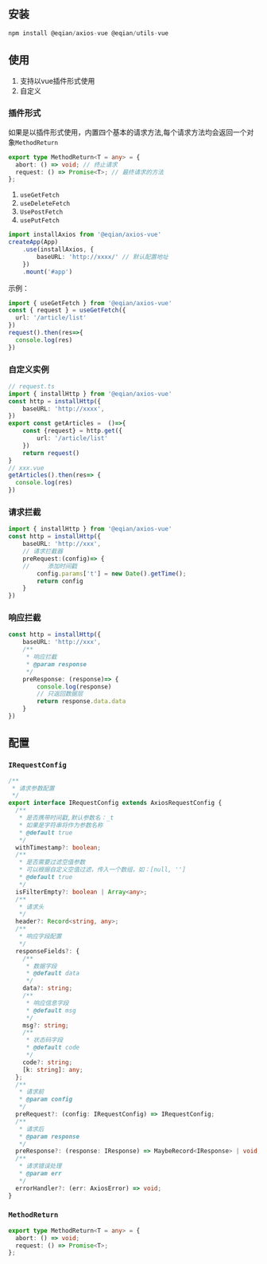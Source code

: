 ## 安装

```typescript
npm install @eqian/axios-vue @eqian/utils-vue 
```

## 使用

1. 支持以vue插件形式使用
2. 自定义

### 插件形式

如果是以插件形式使用，内置四个基本的请求方法,每个请求方法均会返回一个对象`MethodReturn`

```typescript
export type MethodReturn<T = any> = {
  abort: () => void; // 终止请求
  request: () => Promise<T>; // 最终请求的方法
};
```

1. `useGetFetch`
2. `useDeleteFetch`
3. `UsePostFetch`
4. `usePutFetch`

```typescript
import installAxios from '@eqian/axios-vue'
createApp(App)
    .use(installAxios, {
        baseURL: 'http://xxxx/' // 默认配置地址
    })
    .mount('#app')

```

示例：

```typescript
import { useGetFetch } from '@eqian/axios-vue'
const { request } = useGetFetch({
  url: '/article/list'
})
request().then(res=>{
  console.log(res)
})
```

### 自定义实例

```typescript
// request.ts
import { installHttp } from '@eqian/axios-vue'
const http = installHttp({
    baseURL: 'http://xxxx',
})
export const getArticles =  ()=>{
    const {request} = http.get({
        url: '/article/list'
    })
    return request()
}
// xxx.vue
getArticles().then(res=> {
  console.log(res)
})
```

### 请求拦截

```typescript
import { installHttp } from '@eqian/axios-vue'
const http = installHttp({
    baseURL: 'http://xxx',
    // 请求拦截器
    preRequest:(config)=> {
    //     添加时间戳
        config.params['t'] = new Date().getTime();
        return config
    }
})

```

### 响应拦截

```typescript
const http = installHttp({
    baseURL: 'http://xxx',
    /**
     * 响应拦截
     * @param response
     */
    preResponse: (response)=> {
        console.log(response)
        // 只返回数据层
        return response.data.data
    }
})
```

## 配置

### `IRequestConfig`

```typescript
/**
 * 请求参数配置
 */
export interface IRequestConfig extends AxiosRequestConfig {
  /**
   * 是否携带时间戳,默认参数名：_t
   * 如果是字符串将作为参数名称
   * @default true
   */
  withTimestamp?: boolean;
  /**
   * 是否需要过滤空值参数
   * 可以根据自定义空值过滤，传入一个数组，如：[null, '']
   * @default true
   */
  isFilterEmpty?: boolean | Array<any>;
  /**
   * 请求头
   */
  header?: Record<string, any>;
  /**
   * 响应字段配置
   */
  responseFields?: {
    /**
     * 数据字段
     * @default data
     */
    data?: string;
    /**
     * 响应信息字段
     * @default msg
     */
    msg?: string;
    /**
     * 状态码字段
     * @default code
     */
    code?: string;
    [k: string]: any;
  };
  /**
   * 请求前
   * @param config
   */
  preRequest?: (config: IRequestConfig) => IRequestConfig;
  /**
   * 请求后
   * @param response
   */
  preResponse?: (response: IResponse) => MaybeRecord<IResponse> | void;
  /**
   * 请求错误处理
   * @param err
   */
  errorHandler?: (err: AxiosError) => void;
}
```

### `MethodReturn`

```typescript
export type MethodReturn<T = any> = {
  abort: () => void;
  request: () => Promise<T>;
};
```

